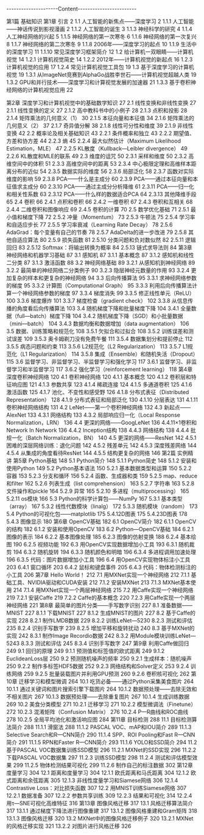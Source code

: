 ---------------------Content------------------------

第1篇 基础知识
第1章 引言 2
1.1 人工智能的新焦点——深度学习 2
	1.1.1 人工智能——神话传说到影视漫画 2
	1.1.2 人工智能的诞生 3
	1.1.3 神经科学的研究 4
	1.1.4 人工神经网络的兴起 5
	1.1.5 神经网络的第一次寒冬 6
	1.1.6 神经网络的第一次复兴 8
	1.1.7 神经网络的第二次寒冬 9
	1.1.8 2006年——深度学习的起点 10
	1.1.9 生活中的深度学习 11
	1.1.10 常见深度学习框架简介 12
1.2 给计算机一双眼睛——计算机视觉 14
1.2.1 计算机视觉简史 14
1.2.2 2012年——计算机视觉的新起点 16
1.2.3 计算机视觉的应用 17
1.2.4 常见计算机视觉工具包 19
1.3 基于深度学习的计算机视觉 19
1.3.1 从ImageNet竞赛到AlphaGo战胜李世石——计算机视觉超越人类 19
1.3.2 GPU和并行技术——深度学习和计算视觉发展的加速器 21
1.3.3 基于卷积神经网络的计算机视觉应用 22


第2章 深度学习和计算机视觉中的基础数学知识 27
2.1 线性变换和非线性变换 27
2.1.1 线性变换的定义 27
2.1.2 高中教科书中的小例子 28
2.1.3 点积和投影 28
2.1.4 矩阵乘法的几何意义（1） 30
2.1.5 本征向量和本征值 34
2.1.6 矩阵乘法的几何意义（2） 37
2.1.7 奇异值分解 38
2.1.8 线性可分性和维度 39
2.1.9 非线性变换 42
2.2 概率论及相关基础知识 43
2.2.1 条件概率和独立 43
2.2.2 期望值、方差和协方差 44
2.2.3 熵 45
2.2.4 最大似然估计（Maximum Likelihood Estimation，MLE） 47
2.2.5 KL散度（Kullback—Leibler divergence） 49
2.2.6 KL散度和MLE的联系 49
2.3 维度的诅咒 50
2.3.1 采样和维度 50
2.3.2 高维空间中的体积 51
2.3.3 高维空间中的距离 53
2.3.4 中心极限定理和高维样本距离分布的近似 54
2.3.5 数据实际的维度 56
2.3.6 局部泛化 58
2.3.7 函数对实际维度的影响 59
2.3.8 PCA——什么是主成分 60
2.3.9 PCA——通过本征向量和本征值求主成分 60
2.3.10 PCA——通过主成分分析降维 61
2.3.11 PCA——归一化和相关性系数 63
2.3.12 PCA——什么样的数据适合PCA 64
2.3.13 其他降维手段 65
2.4 卷积 66
2.4.1 点积和卷积 66
2.4.2 一维卷积 67
2.4.3 卷积和互相关 68
2.4.4 二维卷积和图像响应 69
2.4.5 卷积的计算 70
2.5 数学优化基础 71
2.5.1 最小值和梯度下降 72
2.5.2 冲量（Momentum） 73
2.5.3 牛顿法 75
2.5.4 学习率和自适应步长 77
2.5.5 学习率衰减（Learning Rate Decay） 78
2.5.6 AdaGrad：每个变量有自己的节奏 78
2.5.7 AdaDelta的进一步改进 79
2.5.8 其他自适应算法 80
2.5.9 损失函数 81
2.5.10 分类问题和负对数似然 82
2.5.11 逻辑回归 83
2.5.12 Softmax：将输出转换为概率 84
2.5.13 链式求导法则 84
第3章 神经网络和机器学习基础 87
3.1 感知机 87
3.1.1 基本概念 87
3.1.2 感知机和线性二分类 87
3.1.3 激活函数 88
3.2 神经网络基础 89
3.2.1 从感知机到神经网络 89
3.2.2 最简单的神经网络二分类例子 90
3.2.3 隐层神经元数量的作用 93
3.2.4 更加复杂的样本和更复杂的神经网络 94
3.3 后向传播算法 95
3.3.1 求神经网络参数的梯度 95
3.3.2 计算图（Computational Graph） 95
3.3.3 利用后向传播算法计算一个神经网络参数的梯度 97
3.3.4 梯度消失 99
3.3.5 修正线性单元（ReLU） 100
3.3.6 梯度爆炸 101
3.3.7 梯度检查（gradient check） 102
3.3.8 从信息传播的角度看后向传播算法 103
3.4 随机梯度下降和批量梯度下降 104
3.4.1 全量数据（full—batch）梯度下降 104
3.4.2 随机梯度下降（SGD）和小批量数据（mini—batch） 104
3.4.3 数据均衡和数据增加（data augmentation） 106
3.5 数据、训练策略和规范化 108
3.5.1 欠拟合和过拟合 108
3.5.2 训练误差和测试误差 109
3.5.3 奥卡姆剃刀没有免费午餐 111
3.5.4 数据集划分和提前停止 112
3.5.5 病态问题和约束 113
3.5.6 L2规范化（L2 Regularization） 113
3.5.7 L1规范化（L1 Regularization） 114
3.5.8 集成（Ensemble）和随机失活（Dropout） 115
3.6 监督学习、非监督学习、半监督学习和强化学习 117
3.6.1 监督学习、非监督学习和半监督学习 117
3.6.2 强化学习（reinforcement learning） 118
第4章 深度卷积神经网络 120
4.1 卷积神经网络 120
4.1.1 基本概念 120
4.1.2 卷积层和特征响应图 121
4.1.3 参数共享 123
4.1.4 稀疏连接 124
4.1.5 多通道卷积 125
4.1.6 激活函数 125
4.1.7 池化、不变性和感受野 126
4.1.8 分布式表征（Distributed Representation） 128
4.1.9 分布式表征和局部泛化 130
4.1.10 分层表达 131
4.1.11 卷积神经网络结构 131
4.2 LeNet——第一个卷积神经网络 132
4.3 新起点——AlexNet 133
4.3.1 网络结构 133
4.3.2 局部响应归一化（Local Response Normalization，LRN） 136
4.4 更深的网络——GoogLeNet 136
4.4.11×1卷积和Network In Network 136
4.4.2 Inception结构 138
4.4.3 网络结构 138
4.4.4 批规一化（Batch Normalization，BN） 140
4.5 更深的网络——ResNet 142
4.5.1 困难的深层网络训练：退化问题 142
4.5.2 残差单元 142
4.5.3 深度残差网络 144
4.5.4 从集成的角度看待ResNet 144
4.5.5 结构更复杂的网络 146
第2篇 实例精讲
第5章 Python基础 148
5.1 Python简介 148
5.1.1 Python简史 148
5.1.2 安装和使用Python 149
5.2 Python基本语法 150
5.2.1 基本数据类型和运算 150
5.2.2 容器 153
5.2.3 分支和循环 156
5.2.4 函数、生成器和类 159
5.2.5 map、reduce和filter 162
5.2.6 列表生成（list comprehension） 163
5.2.7 字符串 163
5.2.8 文件操作和pickle 164
5.2.9 异常 165
5.2.10 多进程（multiprocessing） 165
5.2.11 os模块 166
5.3 Python的科学计算包——NumPy 167
5.3.1 基本类型（array） 167
5.3.2 线性代数模块（linalg） 172
5.3.3 随机模块（random） 173
5.4 Python的可视化包——matplotlib 175
5.4.12D图表 175
5.4.23D图表 178
5.4.3 图像显示 180
第6章 OpenCV基础 182
6.1 OpenCV简介 182
6.1.1 OpenCV的结构 182
6.1.2 安装和使用OpenCV 183
6.2 Python—OpenCV基础 184
6.2.1 图像的表示 184
6.2.2 基本图像处理 185
6.2.3 图像的仿射变换 188
6.2.4 基本绘图 190
6.2.5 视频功能 192
6.3 用OpenCV实现数据增加小工具 193
6.3.1 随机裁剪 194
6.3.2 随机旋转 194
6.3.3 随机颜色和明暗 196
6.3.4 多进程调用加速处理 196
6.3.5 代码：图片数据增加小工具 196
6.4 用OpenCV实现物体标注小工具 203
6.4.1 窗口循环 203
6.4.2 鼠标和键盘事件 205
6.4.3 代码：物体检测标注的小工具 206
第7章 Hello World！ 212
7.1 用MXNet实现一个神经网络 212
7.1.1 基础工具、NVIDIA驱动和CUDA安装 212
7.1.2 安装MXNet 213
7.1.3 MXNet基本使用 214
7.1.4 用MXNet实现一个两层神经网络 215
7.2 用Caffe实现一个神经网络 219
7.2.1 安装Caffe 219
7.2.2 Caffe的基本概念 220
7.2.3 用Caffe实现一个两层神经网络 221
第8章 最简单的图片分类——手写数字识别 227
8.1 准备数据——MNIST 227
8.1.1 下载MNIST 227
8.1.2 生成MNIST的图片 227
8.2 基于Caffe的实现 228
8.2.1 制作LMDB数据 229
8.2.2 训练LeNet—5230
8.2.3 测试和评估 235
8.2.4 识别手写数字 239
8.2.5 增加平移和旋转扰动 240
8.3 基于MXNet的实现 242
8.3.1 制作Image Recordio数据 242
8.3.2 用Module模块训练LeNet—5243
8.3.3 测试和评估 245
8.3.4 识别手写数字 247
第9章 利用Caffe做回归 249
9.1 回归的原理 249
9.1.1 预测值和标签值的欧式距离 249
9.1.2 EuclideanLoss层 250
9.2 预测随机噪声的频率 250
9.2.1 生成样本：随机噪声 250
9.2.2 制作多标签HDF5数据 252
9.2.3 网络结构和Solver定义 253
9.2.4 训练网络 259
9.2.5 批量装载图片并利用GPU预测 260
9.2.6 卷积核可视化 262
第10章 迁移学习和模型微调 264
10.1 吃货必备——通过Python采集美食图片 264
10.1.1 通过关键词和图片搜索引擎下载图片 264
10.1.2 数据预处理——去除无效和不相关图片 267
10.1.3 数据预处理——去除重复图片 267
10.1.4 生成训练数据 269
10.2 美食分类模型 271
10.2.1 迁移学习 271
10.2.2 模型微调法（Finetune） 272
10.2.3 混淆矩阵（Confusion Matrix） 276
10.2.4 P—R曲线和ROC曲线 278
10.2.5 全局平均池化和激活响应图 284
第11章 目标检测 288
11.1 目标检测算法简介 288
11.1.1 滑窗法 288
11.1.2 PASCAL VOC、mAP和IOU简介 289
11.1.3 Selective Search和R—CNN简介 290
11.1.4 SPP、ROI Pooling和Fast R—CNN简介 291
11.1.5 RPN和Faster R—CNN简介 293
11.1.6 YOLO和SSD简介 294
11.2 基于PASCAL VOC数据集训练SSD模型 296
11.2.1 MXNet的SSD实现 296
11.2.2 下载PASCAL VOC数据集 297
11.2.3 训练SSD模型 298
11.2.4 测试和评估模型效果 299
11.2.5 物体检测结果可视化 299
11.2.6 制作自己的标注数据 302
第12章 度量学习 304
12.1 距离和度量学习 304
12.1.1 欧氏距离和马氏距离 304
12.1.2 欧式距离和余弦距离 305
12.1.3 非线性度量学习和Siamese网络 306
12.1.4 Contrastive Loss：对比损失函数 307
12.2 用MNIST训练Siamese网络 307
12.2.1 数据准备 307
12.2.2 参数共享训练 309
12.2.3 结果和可视化 314
12.2.4 用τ—SNE可视化高维特征 316
第13章 图像风格迁移 317
13.1 风格迁移算法简介 317
13.1.1 通过梯度下降法进行图像重建 317
13.1.2 图像风格重建和Gram矩阵 318
13.1.3 图像风格迁移 320
13.2 MXNet中的图像风格迁移例子 320
13.2.1 MXNet的风格迁移实现 321
13.2.2 对图片进行风格迁移 326